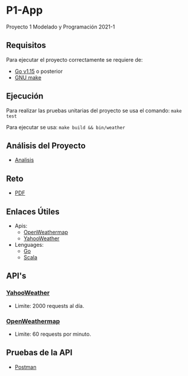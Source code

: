 # P1-App
Proyecto 1 Modelado y Programación 2021-1


## Requisitos
Para ejecutar el proyecto correctamente se requiere de:
- [Go v1.15](https://golang.org/doc/go1.15) o posterior
- [GNU make](https://www.gnu.org/software/make/manual/make.html)

## Ejecución
Para realizar las pruebas unitarias del proyecto se usa el comando:
`
make test
`

Para ejecutar se usa:
`
make build && bin/weather
`

## Análisis del Proyecto
- [Analisis](PDF/Proyecto1.pdf)


## Reto
- [PDF](PDF/Reto/Proyecto01_WebService.pdf)

## Enlaces Útiles
- Apis:
  - [OpenWeathermap](https://openweathermap.org/)
  - [YahooWeather](https://developer.yahoo.com/weather/)
- Lenguages:
  - [Go](https://golang.org/doc/)
  - [Scala](https://docs.scala-lang.org/)

## API's
### [YahooWeather](https://developer.yahoo.com/weather/)
  - Limite: 2000 requests al día.
### [OpenWeathermap](https://openweathermap.org/)
  - Limite: 60 requests por minuto.

## Pruebas de la API
- [Postman](https://app.getpostman.com/join-team?invite_code=80b7daf2eb1e0904270af63bed78494a)
